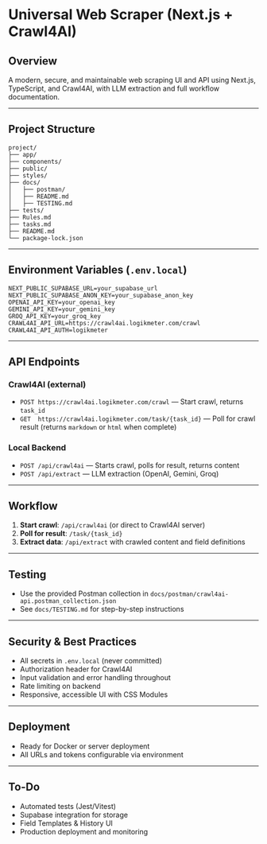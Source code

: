 # Universal Web Scraper (Next.js + Crawl4AI)

## Overview
A modern, secure, and maintainable web scraping UI and API using Next.js, TypeScript, and Crawl4AI, with LLM extraction and full workflow documentation.

---

## Project Structure
```
project/
├── app/
├── components/
├── public/
├── styles/
├── docs/
│   ├── postman/
│   ├── README.md
│   ├── TESTING.md
├── tests/
├── Rules.md
├── tasks.md
├── README.md
└── package-lock.json
```

---

## Environment Variables (`.env.local`)
```
NEXT_PUBLIC_SUPABASE_URL=your_supabase_url
NEXT_PUBLIC_SUPABASE_ANON_KEY=your_supabase_anon_key
OPENAI_API_KEY=your_openai_key
GEMINI_API_KEY=your_gemini_key
GROQ_API_KEY=your_groq_key
CRAWL4AI_API_URL=https://crawl4ai.logikmeter.com/crawl
CRAWL4AI_API_AUTH=logikmeter
```

---

## API Endpoints

### Crawl4AI (external)
- `POST https://crawl4ai.logikmeter.com/crawl` — Start crawl, returns `task_id`
- `GET  https://crawl4ai.logikmeter.com/task/{task_id}` — Poll for crawl result (returns `markdown` or `html` when complete)

### Local Backend
- `POST /api/crawl4ai` — Starts crawl, polls for result, returns content
- `POST /api/extract` — LLM extraction (OpenAI, Gemini, Groq)

---

## Workflow
1. **Start crawl**: `/api/crawl4ai` (or direct to Crawl4AI server)
2. **Poll for result**: `/task/{task_id}`
3. **Extract data**: `/api/extract` with crawled content and field definitions

---

## Testing
- Use the provided Postman collection in `docs/postman/crawl4ai-api.postman_collection.json`
- See `docs/TESTING.md` for step-by-step instructions

---

## Security & Best Practices
- All secrets in `.env.local` (never committed)
- Authorization header for Crawl4AI
- Input validation and error handling throughout
- Rate limiting on backend
- Responsive, accessible UI with CSS Modules

---

## Deployment
- Ready for Docker or server deployment
- All URLs and tokens configurable via environment

---

## To-Do
- Automated tests (Jest/Vitest)
- Supabase integration for storage
- Field Templates & History UI
- Production deployment and monitoring 